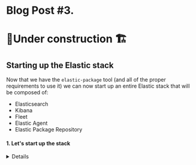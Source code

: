 # Blog Post #3. 
# 🚧Under construction 🏗️
## Starting up the Elastic stack

Now that we have the `elastic-package` tool (and all of the proper requirements to use it) we can now start up an entire Elastic stack
that will be composed of:
 - Elasticsearch
 - Kibana
 - Fleet
 - Elastic Agent
 - Elastic Package Repository

#### 1. Let's start up the stack
<details>

To startup the Elastic composed of all of the components above, run the following command:

```
elastic-package stack up -v -d
```
You will see an output simliar to this (Note, this command used a version of the static that was programmed into elastic-package at this time which was 8.7.1):

![image](https://github.com/nicpenning/Elasti-daddy/assets/5582679/cd7ead6e-cb22-451b-993e-ce5391d3c1db)

Even though 8.8.1 has been released, the default is 8.7.1. We can override this setting using the `--version` command which I will demonstrate later.

While this command is executing and building our stack, I will breakdown the arguments and what is happening.

`elastic-package` - The tool we give commands for managing our stack and Elastic package during development.
`stack` - This is using the stack parameter which allows us to bring up and down our Elastic stack
`up` - This parameter is used for deploying the Elastic stack for use. The `down` version of this will bring down the stack.
`-v` - This is the verbose mode so we can see more of what is happening in the background (you can also use --verbose as the flag)
`-d` - I believe this is the daemon mode, but I can't find this in the docs to be sure. But it works when using it!

</details>
